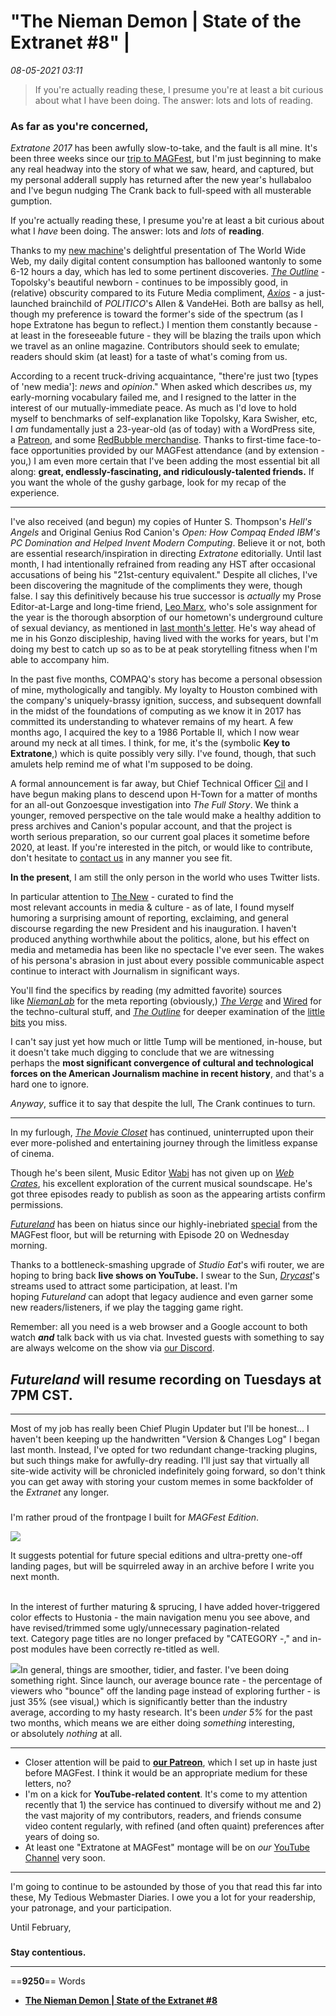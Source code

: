 # "The Nieman Demon | State of the Extranet #8" | 

*08-05-2021 03:11* 

> If you're actually reading these, I presume you're at least a bit curious about what I have been doing. The answer: lots and lots of reading.
### As far as you're concerned, 

*Extratone 2017* has been awfully slow-to-take, and the fault is all mine. It's been three weeks since our [trip to MAGFest](http://extratone.com/magfest), but I'm just beginning to make any real headway into the story of what we saw, heard, and captured, but my personal adderall supply has returned after the new year's hullabaloo and I've begun nudging The Crank back to full-speed with all musterable gumption.

If you're actually reading these, I presume you're at least a bit curious about what I *have* been doing. The answer: lots and *lots* of **reading**.

Thanks to my [new machine](http://extratone.com/tech/usury)'s delightful presentation of The World Wide Web, my daily digital content consumption has ballooned wantonly to some 6-12 hours a day, which has led to some pertinent discoveries. [*The Outline*](http://theoutline.com/) - Topolsky's beautiful newborn - continues to be impossibly good, in (relative) obscurity compared to its Future Media compliment, [*Axios*](http://axios.com/) - a just-launched brainchild of *POLITICO*'s Allen & VandeHei. Both are ballsy as hell, though my preference is toward the former's side of the spectrum (as I hope Extratone has begun to reflect.) I mention them constantly because - at least in the foreseeable future - they will be blazing the trails upon which we travel as an online magazine. Contributors should seek to emulate; readers should skim (at least) for a taste of what's coming from us.

According to a recent truck-driving acquaintance, "there're just two \[types of 'new media'\]: *news* and *opinion*." When asked which describes *us*, my early-morning vocabulary failed me, and I resigned to the latter in the interest of our mutually-immediate peace. As much as I'd love to hold myself to benchmarks of self-explanation like Topolsky, Kara Swisher, etc, I *am* fundamentally just a 23-year-old (as of today) with a WordPress site, a [Patreon](http://patreon.com/extratone), and some [RedBubble merchandise](https://www.redbubble.com/people/DavidBlue/shop). Thanks to first-time face-to-face opportunities provided by our MAGFest attendance (and by extension - you,) I am even more certain that I've been adding the most essential bit all along: **great, endlessly-fascinating, and ridiculously-talented friends.** If you want the whole of the gushy garbage, look for my recap of the experience.

***

I've also received (and begun) my copies of Hunter S. Thompson's *Hell's Angels* and Original Genius Rod Canion's *Open: How Compaq Ended IBM's PC Domination and Helped Invent Modern Computing*. Believe it or not, both are essential research/inspiration in directing *Extratone* editorially. Until last month, I had intentionally refrained from reading any HST after occasional accusations of being his "21st-century equivalent." Despite all cliches, I've been discovering the magnitude of the compliments they were, though false. I say this definitively because his true successor is *actually* my Prose Editor-at-Large and long-time friend, [Leo Marx](http://extratone.com/members/leomarxesquire), who's sole assignment for the year is the thorough absorption of our hometown's underground culture of sexual deviancy, as mentioned in [last month's letter](http://extratone.com/freq/7). He's way ahead of me in his Gonzo discipleship, having lived with the works for years, but I'm doing my best to catch up so as to be at peak storytelling fitness when I'm able to accompany him.

In the past five months, COMPAQ's story has become a personal obsession of mine, mythologically and tangibly. My loyalty to Houston combined with the company's uniquely-brassy ignition, success, and subsequent downfall in the midst of the foundations of computing as we know it in 2017 has committed its understanding to whatever remains of my heart. A few months ago, I acquired the key to a 1986 Portable II, which I now wear around my neck at all times. I think, for me, it's the (symbolic **Key to Extratone**,) which is quite possibly very silly. I've found, though, that such amulets help remind me of what I'm supposed to be doing.

A formal announcement is far away, but Chief Technical Officer [Cil](http://extratone.com/members/cil) and I have begun making plans to descend upon H-Town for a matter of months for an all-out Gonzoesque investigation into *The Full Story*. We think a younger, removed perspective on the tale would make a healthy addition to press archives and Canion's popular account, and that the project is worth serious preparation, so our current goal places it sometime before 2020, at least. If you're interested in the pitch, or would like to contribute, don't hesitate to [contact us](mailto:horn@extratone.com?subject=COMPAQ) in any manner you see fit.

**In the present**, I am still the only person in the world who uses Twitter lists.

In particular attention to [The New](https://twitter.com/FickleCrux/lists/the-new) - curated to find the most relevant accounts in media & culture - as of late, I found myself humoring a surprising amount of reporting, exclaiming, and general discourse regarding the new President and his inauguration. I haven't produced anything worthwhile about the politics, alone, but his effect on media and metamedia has been like no spectacle I've ever seen. The wakes of his persona's abrasion in just about every possible communicable aspect continue to interact with Journalism in significant ways.

You'll find the specifics by reading (my admitted favorite) sources like [*NiemanLab*](http://www.niemanlab.org/) for the meta reporting (obviously,) [*The Verge*](http://www.theverge.com/) and [Wired](https://www.wired.com/) for the techno-cultural stuff, and [*The Outline*](https://theoutline.com/) for deeper examination of the [little bits](https://youtu.be/ludIRX2Qqv8) you miss.

I can't say just yet how much or little Tump will be mentioned, in-house, but it doesn't take much digging to conclude that we are witnessing perhaps the **most significant convergence of cultural and technological forces on the American Journalism machine in recent history**, and that's a hard one to ignore.

*Anyway*, suffice it to say that despite the lull, The Crank continues to turn.

***

In my furlough, [*The Movie Closet*](http://extratone.com/moviecloset) has continued, uninterrupted upon their ever more-polished and entertaining journey through the limitless expanse of cinema.

Though he's been silent, Music Editor [Wabi](http://www.extratone.com/members/wabi/) has not given up on [*Web Crates*](http://extratone.com/crates), his excellent exploration of the current musical soundscape. He's got three episodes ready to publish as soon as the appearing artists confirm permissions.

[*Futureland*](http://extratone.com/futureland) has been on hiatus since our highly-inebriated [special](http://www.extratone.com/audio/futureland/futuremag/) from the MAGFest floor, but will be returning with Episode 20 on Wednesday morning.

Thanks to a bottleneck-smashing upgrade of *Studio Eat*'s wifi router, we are hoping to bring back **live shows on YouTube.** I swear to the Sun, [*Drycast*](http://extratone.com/drycast)'s streams used to attract some participation, at least. I'm hoping *Futureland* can adopt that legacy audience and even garner some new readers/listeners, if we play the tagging game right.

Remember: all you need is a web browser and a Google account to both watch ***and*** talk back with us via chat. Invested guests with something to say are always welcome on the show via [our Discord](http://bit.ly/extratone).

## *Futureland* will resume recording on Tuesdays at 7PM CST.

***

Most of my job has really been Chief Plugin Updater but I'll be honest... I haven't been keeping up the handwritten "Version & Changes Log" I began last month. Instead, I've opted for two redundant change-tracking plugins, but such things make for awfully-dry reading. I'll just say that virtually all site-wide activity will be chronicled indefinitely going forward, so don't think you can get away with storing your custom memes in some backfolder of the *Extranet* any longer.

###   
I'm rather proud of the frontpage I built for *MAGFest Edition*.

[![](https://gallery.mailchimp.com/7715f70b539dafc216104455f/_compresseds/e45b4ca1-4ffd-4563-b77f-2c4d00abc5f5.jpg)](http://extratone.com/magfest)

It suggests potential for future special editions and ultra-pretty one-off landing pages, but will be squirreled away in an archive before I write you next month.

   
In the interest of further maturing & sprucing, I have added hover-triggered color effects to Hustonia - the main navigation menu you see above, and have revised/trimmed some ugly/unnecessary pagination-related text. Category page titles are no longer prefaced by "CATEGORY -," and in-post modules have been correctly re-titled as well.

![](https://gallery.mailchimp.com/7715f70b539dafc216104455f/images/34a399c2-aeb9-4bf0-8d54-38de3dfb6cec.png)In general, things are smoother, tidier, and faster. I've been doing something right. Since launch, our average bounce rate - the percentage of viewers who "bounce" off the landing page instead of exploring further - is just 35% (see visual,) which is significantly better than the industry average, according to my hasty research. It's been *under 5%* for the past two months, which means we are either doing *something* interesting, or absolutely *nothing* at all.

***

-   Closer attention will be paid to [**our Patreon**](http://patreon.com/extratone), which I set up in haste just before MAGFest. I think it would be an appropriate medium for these letters, no?
-   I'm on a kick for **YouTube-related content**. It's come to my attention recently that 1) the service has continued to diversify without me and 2) the vast majority of my contributors, readers, and friends consume video content regularly, with refined (and often quaint) preferences after years of doing so.
-   At least one "Extratone at MAGFest" montage will be on *our* [YouTube Channel](http://youtube.com/drywallmusic) very soon.

***

I'm going to continue to be astounded by those of you that read this far into these, My Tedious Webmaster Diaries. I owe you a lot for your readership, your patronage, and your participation.

Until February,

###   
**Stay contentious.**
***

==**9250**== Words

- **[The Nieman Demon | State of the Extranet #8](https://us14.campaign-archive.com/?u=7715f70b539dafc216104455f&id=130b94f49c)**